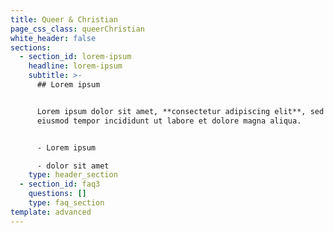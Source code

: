 ```yaml
---
title: Queer & Christian
page_css_class: queerChristian
white_header: false
sections:
  - section_id: lorem-ipsum
    headline: lorem-ipsum
    subtitle: >-
      ## Lorem ipsum


      Lorem ipsum dolor sit amet, **consectetur adipiscing elit**, sed do
      eiusmod tempor incididunt ut labore et dolore magna aliqua.


      - Lorem ipsum

      - dolor sit amet
    type: header_section
  - section_id: faq3
    questions: []
    type: faq_section
template: advanced
---
```

